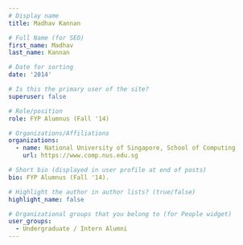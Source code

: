 ```yaml
---
# Display name
title: Madhav Kannan

# Full Name (for SEO) 
first_name: Madhav
last_name: Kannan

# Date for sorting
date: '2014'

# Is this the primary user of the site?
superuser: false

# Role/position
role: FYP Alumnus (Fall '14)

# Organizations/Affiliations
organizations:
  - name: National University of Singapore, School of Computing
    url: https://www.comp.nus.edu.sg

# Short bio (displayed in user profile at end of posts)
bio: FYP Alumnus (Fall '14). 

# Highlight the author in author lists? (true/false)
highlight_name: false

# Organizational groups that you belong to (for People widget)
user_groups:
  - Undergraduate / Intern Alumni
---
```

